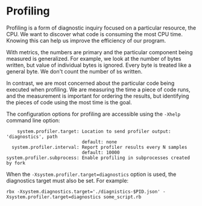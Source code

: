 # Profiling

Profiling is a form of diagnostic inquiry focused on a particular resource, the CPU. We want to discover what code is consuming the most CPU time. Knowing this can help us improve the efficiency of our program.

With metrics, the numbers are primary and the particular component being measured is generalized. For example, we look at the number of bytes written, but value of individual bytes is ignored. Every byte is treated like a general byte. We don't count the number of `b`s written.

In contrast, we are most concerned about the particular code being executed when profiling. We are measuring the time a piece of code runs, and the measurement is important for ordering the results, but identifying the pieces of code using the most time is the goal.

The configuration options for profiling are accessible using the `-Xhelp` command line option:

        system.profiler.target: Location to send profiler output: 'diagnostics', path
                                default: none
      system.profiler.interval: Report profiler results every N samples
                                default: 10000
    system.profiler.subprocess: Enable profiling in subprocesses created by fork

When the `-Xsystem.profiler.target=diagnostics` option is used, the diagnostics target must also be set. For example:

    rbx -Xsystem.diagnostics.target='./diagnistics-$PID.json' -Xsystem.profiler.target=diagnostics some_script.rb
